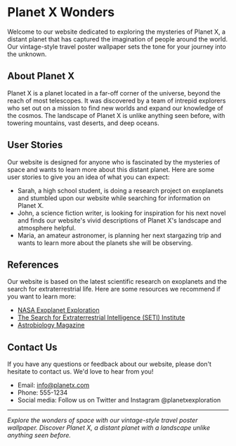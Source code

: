 <!--font:Barlow Condensed-->

# Planet X Wonders

Welcome to our website dedicated to exploring the mysteries of Planet X, a distant planet that has captured the imagination of people around the world. Our vintage-style travel poster wallpaper sets the tone for your journey into the unknown.

## About Planet X

Planet X is a planet located in a far-off corner of the universe, beyond the reach of most telescopes. It was discovered by a team of intrepid explorers who set out on a mission to find new worlds and expand our knowledge of the cosmos. The landscape of Planet X is unlike anything seen before, with towering mountains, vast deserts, and deep oceans.

## User Stories

Our website is designed for anyone who is fascinated by the mysteries of space and wants to learn more about this distant planet. Here are some user stories to give you an idea of what you can expect:

- Sarah, a high school student, is doing a research project on exoplanets and stumbled upon our website while searching for information on Planet X.
- John, a science fiction writer, is looking for inspiration for his next novel and finds our website's vivid descriptions of Planet X's landscape and atmosphere helpful.
- Maria, an amateur astronomer, is planning her next stargazing trip and wants to learn more about the planets she will be observing.

## References

Our website is based on the latest scientific research on exoplanets and the search for extraterrestrial life. Here are some resources we recommend if you want to learn more:

- [NASA Exoplanet Exploration](#)
- [The Search for Extraterrestrial Intelligence (SETI) Institute](#)
- [Astrobiology Magazine](#)

## Contact Us

If you have any questions or feedback about our website, please don't hesitate to contact us. We'd love to hear from you! 

- Email: info@planetx.com
- Phone: 555-1234
- Social media: Follow us on Twitter and Instagram @planetxexploration

---

*Explore the wonders of space with our vintage-style travel poster wallpaper. Discover Planet X, a distant planet with a landscape unlike anything seen before.*

<!--

Write me content for website with wallpaper which alt text is:

"A vintage-style travel poster of a distant planet, with bold typography and an artistic rendering of the landscape."

The name/title of the page should not be 1:1 copy of the alt text but rather a real content of the website which is using this wallpaper.

- Use markdown format 
- Start with heading
- Heading should be short and concise
- The content should look like a real website 
- The website should not be about the wallpaper, wallpaper is just a related background
- Heading should be contain work "wallpaper" or "background"
- Include real sections like references, contact, user stories, etc. use things relevant to the page purpose.
- Feel free to use structure like headings, bullets, numbering, blockquotes, paragraphs, horizontal lines, etc.
- You can use formatting like bold or _italic_
- You can include UTF-8 emojis
- Links should be only #hash anchors (and you can refer to the document itself)
- Do not include images


---


# Discover the Wonders of Planet X

Welcome to our website dedicated to exploring the mysteries of Planet X, a distant planet that has captured the imagination of people around the world. Our vintage-style travel poster wallpaper sets the tone for your journey into the unknown.

## About Planet X

Planet X is a planet located in a far-off corner of the universe, beyond the reach of most telescopes. It was discovered by a team of intrepid explorers who set out on a mission to find new worlds and expand our knowledge of the cosmos. The landscape of Planet X is unlike anything seen before, with towering mountains, vast deserts, and deep oceans.

## User Stories

Our website is designed for anyone who is fascinated by the mysteries of space and wants to learn more about this distant planet. Here are some user stories to give you an idea of what you can expect:

- Sarah, a high school student, is doing a research project on exoplanets and stumbled upon our website while searching for information on Planet X.
- John, a science fiction writer, is looking for inspiration for his next novel and finds our website's vivid descriptions of Planet X's landscape and atmosphere helpful.
- Maria, an amateur astronomer, is planning her next stargazing trip and wants to learn more about the planets she will be observing.

## References

Our website is based on the latest scientific research on exoplanets and the search for extraterrestrial life. Here are some resources we recommend if you want to learn more:

- [NASA Exoplanet Exploration](#)
- [The Search for Extraterrestrial Intelligence (SETI) Institute](#)
- [Astrobiology Magazine](#)

## Contact Us

If you have any questions or feedback about our website, please don't hesitate to contact us. We'd love to hear from you! 

- Email: info@planetx.com
- Phone: 555-1234
- Social media: Follow us on Twitter and Instagram @planetxexploration

---

*Explore the wonders of space with our vintage-style travel poster wallpaper. Discover Planet X, a distant planet with a landscape unlike anything seen before.*

-->
